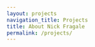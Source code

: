 ```yaml
---
layout: projects
navigation_title: Projects
title: About Nick Fragale
permalink: /projects/
---
```




